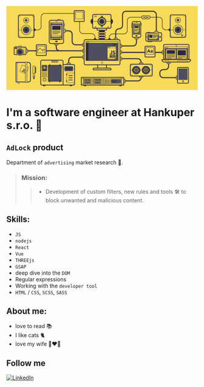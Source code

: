 <!--
    Header
-->
![Header](https://github.com/IhorFedorov7/IhorFedorov7/blob/main/assets/js.gif)
<!--
    About me
-->
# I'm a software engineer at Hankuper s.r.o. 👋

## `AdLock` product 

Department of `advertising` market research 🔎.

> ### Mission:
>> - Development of custom filters, new rules and tools 🛠 to block unwanted and malicious content.

## Skills:
- `JS`
- `nodejs`
- `React`
- `Vue`
- `THREEjs`
- `GSAP`
- deep dive into the `DOM`
- Regular expressions
- Working with the `developer tool`
- `HTML` / `CSS`, `SCSS`, `SASS`

## About me:

- love to read 📚
- I like cats 🐈
- love my wife 👩‍❤️‍👨
<!--
    Follow me
-->
## Follow me

[![LinkedIn](https://img.shields.io/badge/-LinkedIn-4e4e60?style=for-the-badge&logo=linkedin&logoColor=007BB6)](https://www.linkedin.com/in/ihor-fedorov-6a1293175)

